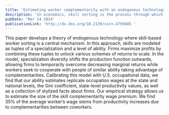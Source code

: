 ```yaml
---
title: 'Estimating worker complementarity with an endogenous technology model'
description: 'In economics, skill sorting is the process through which human capital finds its way to where it is demanded. Studies on this topic usually skip the sorting process and focus on an ideal equilibrium outcome. This paper develops a new theory of skills and how they endogenously shape the technology of firms. We formalise this theory in a computational model that allow us to estimate new measures of productivity, for example, what we call the complementarity wage premium.'
pubDate: 'Mar 14 2024'
publicationLink: 'http://dx.doi.org/10.2139/ssrn.4759485 '
---
```


This paper develops a theory of endogenous technology where skill-based worker sorting is a central mechanism. In this approach, skills are modeled as tuples of a specialization and a level of ability. Firms maximize profits by combining these tuples to unlock various schemes of returns to scale. In the model, specialization diversity shifts the production function outwards, allowing firms to temporarily overcome decreasing marginal returns while workers seek to cooperate with people of similar ability taking advantage of complementarities. Calibrating this model with U.S. occupational data, we find that our ability estimates replicate occupation wages at the state and national levels, the Gini coefficient, state-level productivity values, as well as a collection of stylized facts about firms. Our empirical strategy allows us to estimate the size of the skill complementarity wage premium. We find 35% of the average worker’s wage stems from productivity increases due to complementarities between coworkers.